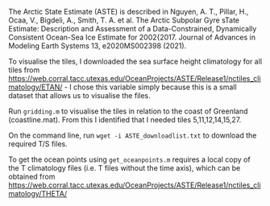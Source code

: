 The Arctic State Estimate (ASTE) is described in Nguyen, A. T., Pillar, H., Ocaa, V., Bigdeli, A., Smith, T. A. et al. The Arctic Subpolar Gyre
sTate Estimate: Description and Assessment of a Data-Constrained, Dynamically Consistent Ocean-Sea Ice Estimate for 2002{2017. Journal of Advances in Modeling Earth Systems 13, e2020MS002398 (2021).

To visualise the tiles, I downloaded the sea surface height climatology for all tiles from https://web.corral.tacc.utexas.edu/OceanProjects/ASTE/Release1/nctiles_climatology/ETAN/ - I chose this variable simply because this is a small dataset that allows us to visualise the files.

Run `gridding.m` to visualise the tiles in relation to the coast of Greenland (coastline.mat). From this I identified that I needed tiles 5,11,12,14,15,27.

On the command line, run `wget -i ASTE_downloadlist.txt` to download the required T/S files.

To get the ocean points using `get_oceanpoints.m` requires a local copy of the T climatology files (i.e. T files without the time axis), which can be obtained from https://web.corral.tacc.utexas.edu/OceanProjects/ASTE/Release1/nctiles_climatology/THETA/
